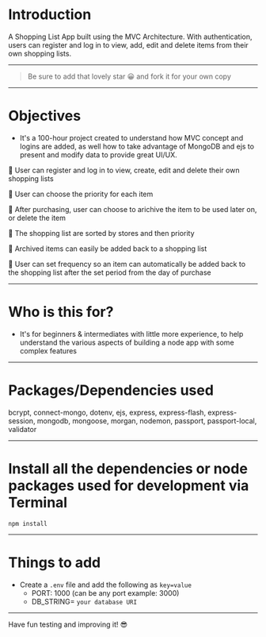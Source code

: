 # Introduction

A Shopping List App built using the MVC Architecture. With authentication, users can register and log in to view, add, edit and delete items from their own shopping lists. 

---

> Be sure to add that lovely star 😀 and fork it for your own copy

---

# Objectives

- It's a 100-hour project created to understand how MVC concept and logins are added, as well how to take advantage of MongoDB and ejs to present and modify data to provide great UI/UX.

🌟 User can register and log in to view, create, edit and delete their own shopping lists

🌟 User can choose the priority for each item

🌟 After purchasing, user can choose to arichive the item to be used later on, or delete the item

🌟 The shopping list are sorted by stores and then priority

🌟 Archived items can easily be added back to a shopping list

🌟 User can set frequency so an item can automatically be added back to the shopping list after the set period from the day of purchase

---

# Who is this for? 

- It's for beginners & intermediates with little more experience, to help understand the various aspects of building a node app with some complex features

---

# Packages/Dependencies used 

bcrypt, connect-mongo, dotenv, ejs, express, express-flash, express-session, mongodb, mongoose, morgan, nodemon, passport, passport-local, validator

---

# Install all the dependencies or node packages used for development via Terminal

`npm install` 

---

# Things to add

- Create a `.env` file and add the following as `key=value` 
  - PORT: 1000 (can be any port example: 3000) 
  - DB_STRING= `your database URI` 
  
 ---
 
 Have fun testing and improving it! 😎


